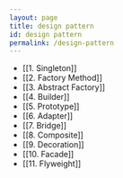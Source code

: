 ```yaml
---
layout: page  
title: design pattern 
id: design pattern
permalink: /design-pattern 
---
```


- [[1. Singleton]]
- [[2. Factory Method]]
- [[3. Abstract Factory]]
- [[4. Builder]]
- [[5. Prototype]]
- [[6. Adapter]]
- [[7. Bridge]]
- [[8. Composite]]
- [[9. Decoration]]
- [[10. Facade]]
- [[11. Flyweight]]
